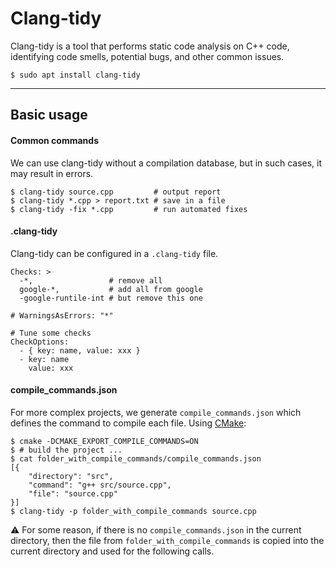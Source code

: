 # Clang-tidy

<div class="row row-cols-md-2"><div>

Clang-tidy is a tool that performs static code analysis on C++ code, identifying code smells, potential bugs, and other common issues.

```shell!
$ sudo apt install clang-tidy
```
</div><div>
</div></div>

<hr class="sep-both">

## Basic usage

<div class="row row-cols-md-2"><div>

#### Common commands

We can use clang-tidy without a compilation database, but in such cases, it may result in errors.

```shell!
$ clang-tidy source.cpp         # output report
$ clang-tidy *.cpp > report.txt # save in a file
$ clang-tidy -fix *.cpp         # run automated fixes
```

#### .clang-tidy

Clang-tidy can be configured in a `.clang-tidy` file.

```yaml!
Checks: >
  -*,                 # remove all
  google-*,           # add all from google
  -google-runtile-int # but remove this one

# WarningsAsErrors: "*"

# Tune some checks
CheckOptions:
  - { key: name, value: xxx }
  - key: name
    value: xxx
```
</div><div>

#### compile_commands.json

For more complex projects, we generate `compile_commands.json` which defines the command to compile each file. Using [CMake](/tools-and-frameworks/others/build/cmake/index.md):

```shell!
$ cmake -DCMAKE_EXPORT_COMPILE_COMMANDS=ON
$ # build the project ...
$ cat folder_with_compile_commands/compile_commands.json
[{
    "directory": "src",
    "command": "g++ src/source.cpp",
    "file": "source.cpp"
}]
$ clang-tidy -p folder_with_compile_commands source.cpp
```

⚠️ For some reason, if there is no `compile_commands.json` in the current directory, then the file from `folder_with_compile_commands` is copied into the current directory and used for the following calls.
</div></div>